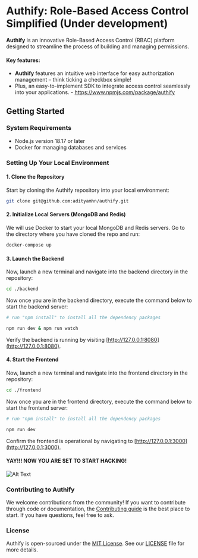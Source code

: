 
# Authify: Role-Based Access Control Simplified (Under development)

**Authify** is an innovative Role-Based Access Control (RBAC) platform designed to streamline the process of building and managing permissions. 

#### Key features:
- **Authify** features an intuitive web interface for easy authorization management – think ticking a checkbox simple!
- Plus, an easy-to-implement SDK to integrate access control seamlessly into your applications. - https://www.npmjs.com/package/authify

## Getting Started

### System Requirements

- Node.js version 18.17 or later
- Docker for managing databases and services

### Setting Up Your Local Environment

#### 1. Clone the Repository

Start by cloning the Authify repository into your local environment:

```bash
git clone git@github.com:adityamhn/authify.git
```

#### 2. Initialize Local Servers (MongoDB and Redis)

We will use Docker to start your local MongoDB and Redis servers. Go to the directory where you have cloned the repo and run:

```bash
docker-compose up
```

#### 3. Launch the Backend

Now, launch a new terminal and navigate into the backend directory in the repository: 

```bash
cd ./backend
```

Now once you are in the backend directory, execute the command below to start the backend server:

```bash
# run "npm install" to install all the dependency packages

npm run dev & npm run watch
```

Verify the backend is running by visiting [http://127.0.0.1:8080](http://127.0.0.1:8080).

#### 4. Start the Frontend

Now, launch a new terminal and navigate into the frontend directory in the repository: 

```bash
cd ./frontend
```

Now once you are in the frontend directory, execute the command below to start the frontend server:

```bash
# run "npm install" to install all the dependency packages

npm run dev
```

Confirm the frontend is operational by navigating to [http://127.0.0.1:3000](http://127.0.0.1:3000).  

#### YAY!!! NOW YOU ARE SET TO START HACKING!
![Alt Text](https://media.tenor.com/YbmQHDSJvbkAAAAC/thumbs-up-hacker.gif)



### Contributing to Authify
We welcome contributions from the community! If you want to contribute through code or documentation, the [Contributing guide](https://github.com/adityamhn/authify/blob/main/CONTRIBUTING.md) is the best place to start. If you have questions, feel free to ask.

### License
Authify is open-sourced under the [MIT License](https://choosealicense.com/licenses/mit/). See our [LICENSE](https://raw.githubusercontent.com/adityamhn/authify/main/LICENSE) file for more details.

